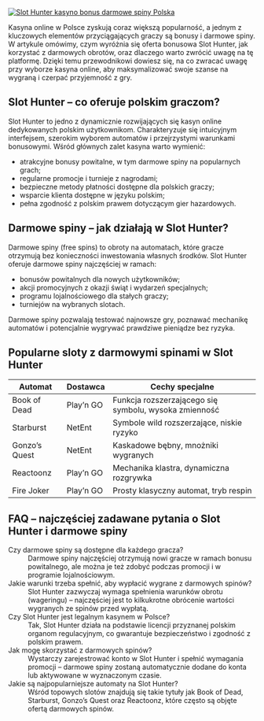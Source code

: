 [![Slot Hunter kasyno bonus darmowe spiny Polska](https://123-caf.pages.dev/gitsignup.png)](https://vrmoo.ru/Bt82HjjY)

<p>Kasyna online w Polsce zyskują coraz większą popularność, a jednym z kluczowych elementów przyciągających graczy są bonusy i darmowe spiny. W artykule omówimy, czym wyróżnia się oferta bonusowa Slot Hunter, jak korzystać z darmowych obrotów, oraz dlaczego warto zwrócić uwagę na tę platformę. Dzięki temu przewodnikowi dowiesz się, na co zwracać uwagę przy wyborze kasyna online, aby maksymalizować swoje szanse na wygraną i czerpać przyjemność z gry.</p>  <h2>Slot Hunter – co oferuje polskim graczom?</h2> <p>Slot Hunter to jedno z dynamicznie rozwijających się kasyn online dedykowanych polskim użytkownikom. Charakteryzuje się intuicyjnym interfejsem, szerokim wyborem automatów i przejrzystymi warunkami bonusowymi. Wśród głównych zalet kasyna warto wymienić:</p> <ul>   <li>atrakcyjne bonusy powitalne, w tym darmowe spiny na popularnych grach;</li>   <li>regularne promocje i turnieje z nagrodami;</li>   <li>bezpieczne metody płatności dostępne dla polskich graczy;</li>   <li>wsparcie klienta dostępne w języku polskim;</li>   <li>pełna zgodność z polskim prawem dotyczącym gier hazardowych.</li> </ul>  <h2>Darmowe spiny – jak działają w Slot Hunter?</h2> <p>Darmowe spiny (free spins) to obroty na automatach, które gracze otrzymują bez konieczności inwestowania własnych środków. Slot Hunter oferuje darmowe spiny najczęściej w ramach:</p> <ul>   <li>bonusów powitalnych dla nowych użytkowników;</li>   <li>akcji promocyjnych z okazji świąt i wydarzeń specjalnych;</li>   <li>programu lojalnościowego dla stałych graczy;</li>   <li>turniejów na wybranych slotach.</li> </ul> <p>Darmowe spiny pozwalają testować najnowsze gry, poznawać mechanikę automatów i potencjalnie wygrywać prawdziwe pieniądze bez ryzyka.</p>  <h2>Popularne sloty z darmowymi spinami w Slot Hunter</h2> <table>   <thead>     <tr>       <th>Automat</th>       <th>Dostawca</th>       <th>Cechy specjalne</th>     </tr>   </thead>   <tbody>     <tr>       <td>Book of Dead</td>       <td>Play’n GO</td>       <td>Funkcja rozszerzającego się symbolu, wysoka zmienność</td>     </tr>     <tr>       <td>Starburst</td>       <td>NetEnt</td>       <td>Symbole wild rozszerzające, niskie ryzyko</td>     </tr>     <tr>       <td>Gonzo’s Quest</td>       <td>NetEnt</td>       <td>Kaskadowe bębny, mnożniki wygranych</td>     </tr>     <tr>       <td>Reactoonz</td>       <td>Play’n GO</td>       <td>Mechanika klastra, dynamiczna rozgrywka</td>     </tr>     <tr>       <td>Fire Joker</td>       <td>Play’n GO</td>       <td>Prosty klasyczny automat, tryb respin</td>     </tr>   </tbody> </table>  <h2>FAQ – najczęściej zadawane pytania o Slot Hunter i darmowe spiny</h2> <dl>   <dt>Czy darmowe spiny są dostępne dla każdego gracza?</dt>   <dd>Darmowe spiny najczęściej otrzymują nowi gracze w ramach bonusu powitalnego, ale można je też zdobyć podczas promocji i w programie lojalnościowym.</dd>    <dt>Jakie warunki trzeba spełnić, aby wypłacić wygrane z darmowych spinów?</dt>   <dd>Slot Hunter zazwyczaj wymaga spełnienia warunków obrotu (wageringu) – najczęściej jest to kilkukrotne obrócenie wartości wygranych ze spinów przed wypłatą.</dd>    <dt>Czy Slot Hunter jest legalnym kasynem w Polsce?</dt>   <dd>Tak, Slot Hunter działa na podstawie licencji przyznanej polskim organom regulacyjnym, co gwarantuje bezpieczeństwo i zgodność z polskim prawem.</dd>    <dt>Jak mogę skorzystać z darmowych spinów?</dt>   <dd>Wystarczy zarejestrować konto w Slot Hunter i spełnić wymagania promocji – darmowe spiny zostaną automatycznie dodane do konta lub aktywowane w wyznaczonym czasie.</dd>    <dt>Jakie są najpopularniejsze automaty na Slot Hunter?</dt>   <dd>Wśród topowych slotów znajdują się takie tytuły jak Book of Dead, Starburst, Gonzo’s Quest oraz Reactoonz, które często są objęte ofertą darmowych spinów.</dd> </dl>